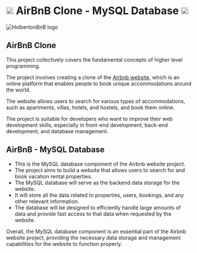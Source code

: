 # <img src="https://iconape.com/wp-content/files/hk/370521/svg/airbnb-logo-icon-png-svg.png" width=20> AirBnB Clone - MySQL Database <img src="https://iconape.com/wp-content/files/hk/370521/svg/airbnb-logo-icon-png-svg.png" width=20>

<img src="https://github.com/Toby16/AirBnB_clone/blob/main/assets/hbnb_logo.png" alt="HolbertonBnB logo">

## AirBnB Clone
<p>This project collectively covers the fundamental concepts of higher level programming.</p>
<p>The project involves creating a clone of the <a href="https://www.airbnb.com/">Airbnb website</a>, which is an online platform that enables people to book unique accommodations around the world.</p>
<p>The website allows users to search for various types of accommodations, such as apartments, villas, hotels, and hostels, and book them online.</p>
<p>The project is suitable for developers who want to improve their web development skills, especially in front-end development, back-end development, and database management.</p>

## AirBnB - MySQL Database
* This is the MySQL database component of the Airbnb website project.
* The project aims to build a website that allows users to search for and book vacation rental properties.
* The MySQL database will serve as the backend data storage for the website.
* It will store all the data related to properties, users, bookings, and any other relevant information.
* The database will be designed to efficiently handle large amounts of data and provide fast access to that data when requested by the website.
<p>Overall, the MySQL database component is an essential part of the Airbnb website project, providing the necessary data storage and management capabilities for the website to function properly.</p>
